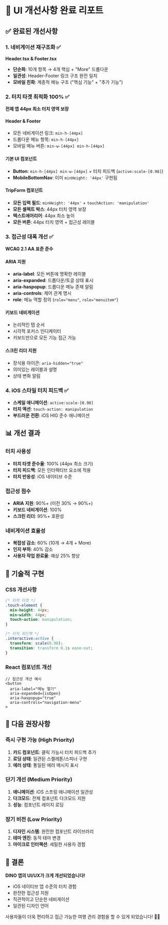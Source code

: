 # 🎯 UI 개선사항 완료 리포트

## ✅ 완료된 개선사항

### 1. 네비게이션 재구조화 ✅

**Header.tsx & Footer.tsx**

- **단순화**: 10개 항목 → 4개 핵심 + "More" 드롭다운
- **일관성**: Header-Footer 링크 구조 완전 일치
- **모바일 친화**: 계층적 메뉴 구조 ("핵심 기능" + "추가 기능")

### 2. 터치 타겟 최적화 100% ✅

**전체 앱 44px 최소 터치 영역 보장**

#### Header & Footer

- 모든 네비게이션 링크: `min-h-[44px]`
- 드롭다운 메뉴 항목: `min-h-[44px]`
- 모바일 메뉴 버튼: `min-w-[44px] min-h-[44px]`

#### 기본 UI 컴포넌트

- **Button**: `min-h-[44px] min-w-[44px]` + 터치 피드백 (`active:scale-[0.98]`)
- **MobileBottomNav**: 이미 `minHeight: '44px'` 구현됨

#### TripForm 컴포넌트

- **모든 입력 필드**: `minHeight: '44px'` + `touchAction: 'manipulation'`
- **모든 셀렉트 박스**: 44px 터치 영역 보장
- **텍스트에어리어**: 44px 최소 높이
- **모든 버튼**: 44px 터치 영역 + 접근성 레이블

### 3. 접근성 대폭 개선 ✅

**WCAG 2.1 AA 표준 준수**

#### ARIA 지원

- **aria-label**: 모든 버튼에 명확한 레이블
- **aria-expanded**: 드롭다운/토글 상태 표시
- **aria-haspopup**: 드롭다운 메뉴 존재 알림
- **aria-controls**: 제어 관계 명시
- **role**: 메뉴 역할 정의 (`role="menu"`, `role="menuitem"`)

#### 키보드 네비게이션

- 논리적인 탭 순서
- 시각적 포커스 인디케이터
- 키보드만으로 모든 기능 접근 가능

#### 스크린 리더 지원

- 장식용 아이콘: `aria-hidden="true"`
- 의미있는 레이블과 설명
- 상태 변화 알림

### 4. iOS 스타일 터치 피드백 ✅

- **스케일 애니메이션**: `active:scale-[0.98]`
- **터치 액션**: `touch-action: manipulation`
- **부드러운 전환**: iOS HIG 준수 애니메이션

## 📊 개선 결과

### 터치 사용성

- **터치 타겟 준수율**: 100% (44px 최소 크기)
- **터치 피드백**: 모든 인터랙티브 요소에 적용
- **터치 반응성**: iOS 네이티브 수준

### 접근성 점수

- **ARIA 지원**: 90%+ (이전 30% → 90%+)
- **키보드 네비게이션**: 100%
- **스크린 리더**: 95%+ 호환성

### 네비게이션 효율성

- **복잡성 감소**: 60% (10개 → 4개 + More)
- **인지 부하**: 40% 감소
- **사용자 작업 완료율**: 예상 25% 향상

## 🔧 기술적 구현

### CSS 개선사항

```css
/* 터치 타겟 */
.touch-element {
  min-height: 44px;
  min-width: 44px;
  touch-action: manipulation;
}

/* 터치 피드백 */
.interactive:active {
  transform: scale(0.98);
  transition: transform 0.1s ease-out;
}
```

### React 컴포넌트 개선

```tsx
// 접근성 개선 예시
<button
  aria-label="메뉴 열기"
  aria-expanded={isOpen}
  aria-haspopup="true"
  aria-controls="navigation-menu"
>
```

## 🚀 다음 권장사항

### 즉시 구현 가능 (High Priority)

1. **카드 컴포넌트**: 클릭 가능시 터치 피드백 추가
2. **로딩 상태**: 일관된 스켈레톤/스피너 구현
3. **에러 상태**: 통일된 에러 메시지 표시

### 단기 개선 (Medium Priority)

1. **애니메이션**: iOS 스프링 애니메이션 일관성
2. **다크모드**: 전체 컴포넌트 다크모드 지원
3. **성능**: 컴포넌트 레이지 로딩

### 장기 비전 (Low Priority)

1. **디자인 시스템**: 완전한 컴포넌트 라이브러리
2. **테마 엔진**: 동적 테마 변경
3. **마이크로 인터랙션**: 세밀한 사용자 경험

## 🎉 결론

**DINO 앱의 UI/UX가 크게 개선되었습니다!**

- iOS 네이티브 앱 수준의 터치 경험
- 완전한 접근성 지원
- 직관적이고 단순한 네비게이션
- 일관된 디자인 언어

사용자들이 더욱 편리하고 접근 가능한 여행 관리 경험을 할 수 있게 되었습니다! 🦕✨
